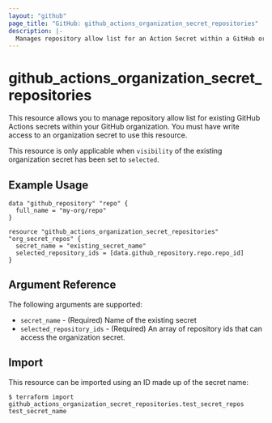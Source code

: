 ```yaml
---
layout: "github"
page_title: "GitHub: github_actions_organization_secret_repositories"
description: |-
  Manages repository allow list for an Action Secret within a GitHub organization
---
```


# github_actions_organization_secret_repositories

This resource allows you to manage repository allow list for existing GitHub Actions secrets within your GitHub organization.
You must have write access to an organization secret to use this resource.

This resource is only applicable when `visibility` of the existing organization secret has been set to `selected`.

## Example Usage

```hcl
data "github_repository" "repo" {
  full_name = "my-org/repo"
}

resource "github_actions_organization_secret_repositories" "org_secret_repos" {
  secret_name = "existing_secret_name"
  selected_repository_ids = [data.github_repository.repo.repo_id]
}
```

## Argument Reference

The following arguments are supported:

* `secret_name`             - (Required) Name of the existing secret
* `selected_repository_ids` - (Required) An array of repository ids that can access the organization secret.

## Import

This resource can be imported using an ID made up of the secret name:

```
$ terraform import github_actions_organization_secret_repositories.test_secret_repos test_secret_name
```
